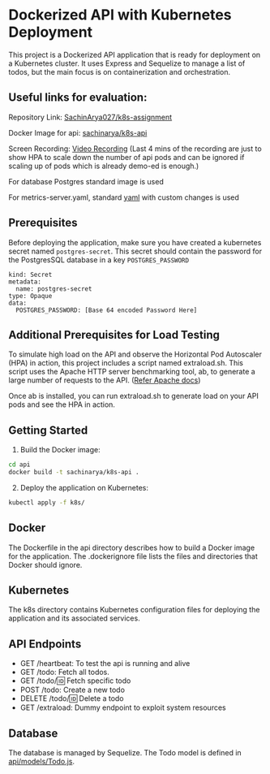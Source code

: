 # Dockerized API with Kubernetes Deployment

This project is a Dockerized API application that is ready for deployment on a Kubernetes cluster. It uses Express and Sequelize to manage a list of todos, but the main focus is on containerization and orchestration.

## Useful links for evaluation:

Repository Link: [SachinArya027/k8s-assignment](https://github.com/SachinArya027/k8s-assignment)

Docker Image for api: [sachinarya/k8s-api](https://hub.docker.com/repository/docker/sachinarya/k8s-api/general)

Screen Recording: [Video Recording](https://1drv.ms/v/s!Aqxg7UiBZKAMlgjLJKsTiXSEw280?e=RXCLSP)
(Last 4 mins of the recording are just to show HPA to scale down the number of api pods and can be ignored if scaling up of pods which is already demo-ed is enough.)

For database Postgres standard image is used

For metrics-server.yaml, standard [yaml](https://github.com/kubernetes-sigs/metrics-server/releases/latest/download/components.yaml) with custom changes is used 



## Prerequisites

Before deploying the application, make sure you have created a kubernetes secret named `postgres-secret`. This secret should contain the password for the PostgresSQL database in a key `POSTGRES_PASSWORD`

```apiVersion: v1
kind: Secret
metadata: 
  name: postgres-secret
type: Opaque
data:
  POSTGRES_PASSWORD: [Base 64 encoded Password Here]
```

## Additional Prerequisites for Load Testing

To simulate high load on the API and observe the Horizontal Pod Autoscaler (HPA) in action, this project includes a script named extraload.sh. This script uses the Apache HTTP server benchmarking tool, ab, to generate a large number of requests to the API. ([Refer Apache docs](https://httpd.apache.org/docs/2.4/programs/ab.html))

Once ab is installed, you can run extraload.sh to generate load on your API pods and see the HPA in action.

## Getting Started

1. Build the Docker image:

```sh
cd api
docker build -t sachinarya/k8s-api .
```

2. Deploy the application on Kubernetes:

```sh
kubectl apply -f k8s/
```

## Docker

The Dockerfile in the api directory describes how to build a Docker image for the application. The .dockerignore file lists the files and directories that Docker should ignore.

## Kubernetes

The k8s directory contains Kubernetes configuration files for deploying the application and its associated services.

## API Endpoints

- GET /heartbeat: To test the api is running and alive
- GET /todo: Fetch all todos.
- GET /todo/:id: Fetch specific todo
- POST /todo: Create a new todo
- DELETE /todo/:id: Delete a todo
- GET /extraload: Dummy endpoint to exploit system resources

## Database

The database is managed by Sequelize. The Todo model is defined in [api/models/Todo.js](api/models/Todo.js).
